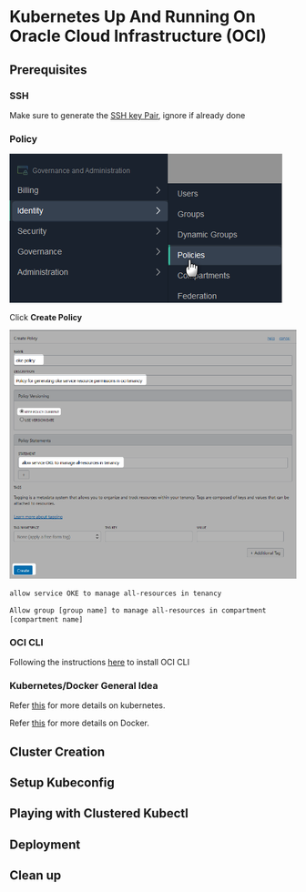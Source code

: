 # Kubernetes Up And Running On Oracle Cloud Infrastructure (OCI)

## Prerequisites

### SSH

Make sure to generate the [SSH key Pair](GeneratingSshKey.md), ignore if already done

### Policy 

![](../resources/k8s-click-policies.png)

Click **Create Policy**

![](../resources/k8s-create-policy.png)

```
allow service OKE to manage all-resources in tenancy

```

```
Allow group [group name] to manage all-resources in compartment [compartment name]

```

### OCI CLI

Following the instructions [here](OciCliUpAndRunningOnWindows.md) to install OCI CLI


### Kubernetes/Docker General Idea

Refer [this](https://github.com/enabling-cloud/kubernetes-learning) for more details on kubernetes.

Refer [this](https://github.com/enabling-cloud/docker-learning) for more details on Docker.


## Cluster Creation



## Setup Kubeconfig



## Playing with Clustered Kubectl



## Deployment


## Clean up



```Powershell


```

